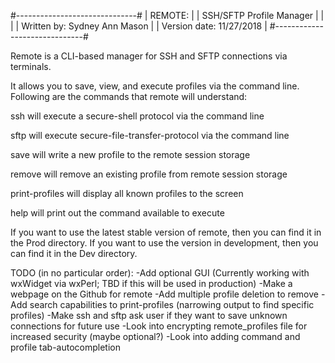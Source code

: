 #------------------------------#
| REMOTE:                      |
|   SSH/SFTP Profile Manager   |
|                              |
| Written by: Sydney Ann Mason |
| Version date: 11/27/2018     |
#------------------------------#

Remote is a CLI-based manager for SSH and SFTP connections via terminals.

It allows you to save, view, and execute profiles via the command line.
Following are the commands that remote will understand:

ssh                 will execute a secure-shell protocol via the command line

sftp                will execute secure-file-transfer-protocol via the command line

save                will write a new profile to the remote session storage

remove              will remove an existing profile from remote session storage

print-profiles      will display all known profiles to the screen

help                will print out the command available to execute

If you want to use the latest stable version of remote, then you can find it in
the Prod directory. If you want to use the version in development, then you can
find it in the Dev directory.

TODO (in no particular order):
    -Add optional GUI (Currently working with wxWidget via
        wxPerl; TBD if this will be used in production)
    -Make a webpage on the Github for remote
    -Add multiple profile deletion to remove
    -Add search capabilities to print-profiles (narrowing output
        to find specific profiles)
    -Make ssh and sftp ask user if they want to save unknown
        connections for future use
    -Look into encrypting remote_profiles file for increased
        security (maybe optional?)
    -Look into adding command and profile tab-autocompletion
